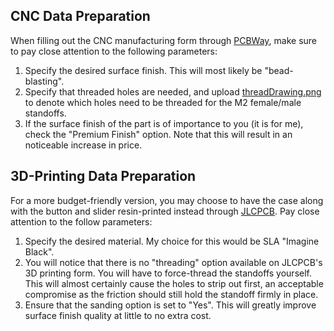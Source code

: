 ## CNC Data Preparation
When filling out the CNC manufacturing form through [PCBWay](https://pcbway.com), make sure to pay close attention to the following parameters:

1. Specify the desired surface finish. This will most likely be "bead-blasting". 
2. Specify that threaded holes are needed, and upload [threadDrawing.png](threadDrawing.png) to denote which holes need to be threaded for the M2 female/male standoffs.
3. If the surface finish of the part is of importance to you (it is for me), check the "Premium Finish" option. Note that this will result in an noticeable increase in price. 

## 3D-Printing Data Preparation
For a more budget-friendly version, you may choose to have the case along with the button and slider resin-printed instead through [JLCPCB](https://jlcpcb.com). Pay close attention to the follow parameters:

1. Specify the desired material. My choice for this would be SLA "Imagine Black".
2. You will notice that there is no "threading" option available on JLCPCB's 3D printing form. You will have to force-thread the standoffs yourself. This will almost certainly cause the holes to strip out first, an acceptable compromise as the friction should still hold the standoff firmly in place. 
3. Ensure that the sanding option is set to "Yes". This will greatly improve surface finish quality at little to no extra cost. 
